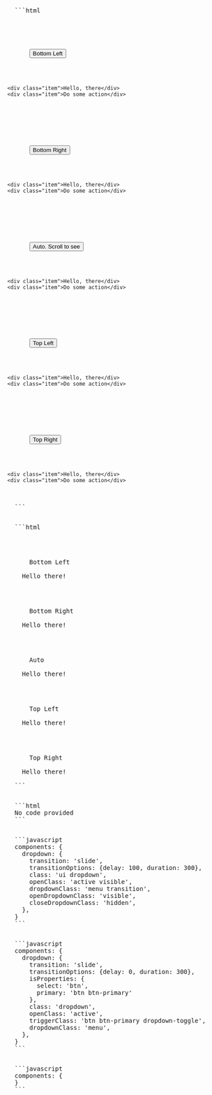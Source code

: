 <script>
import ShowBlock from '../../../_components/show-block.svelte';
import Semantic from './semantic.svelte';
import Spectre from './spectre.svelte';
</script>

<ShowBlock>
  <div slot="semantic">
    <Semantic />
  </div>
  <div slot="spectre">
    <Spectre />
  </div>
  
  <pre class="code" slot="code-semantic">
  ```html
  <script>
    import {Dropdown, Button} from 'industrial-ui';
  </script>
  
  <Dropdown id="dd-p-1" position="bottom left" openOnHover>
    <div slot="trigger">
      <Button>Bottom Left</Button>
    </div>
    
    <div class="item">Hello, there</div>
    <div class="item">Do some action</div>
  </Dropdown>
  
  <Dropdown id="dd-p-2" position="bottom right" openOnHover>
    <div slot="trigger">
      <Button>Bottom Right</Button>
    </div>
    
    <div class="item">Hello, there</div>
    <div class="item">Do some action</div>
  </Dropdown>
  
  <Dropdown id="dd-p-a" position="auto" openOnHover>
    <div slot="trigger">
      <Button>Auto. Scroll to see</Button>
    </div>
    
    <div class="item">Hello, there</div>
    <div class="item">Do some action</div>
  </Dropdown>
  
  <Dropdown id="dd-p-3" position="top left" openOnHover>
    <div slot="trigger">
      <Button>Top Left</Button>
    </div>
    
    <div class="item">Hello, there</div>
    <div class="item">Do some action</div>
  </Dropdown>
  
  <Dropdown id="dd-p-4" position="top right" openOnHover>
    <div slot="trigger">
      <Button>Top Right</Button>
    </div>
    
    <div class="item">Hello, there</div>
    <div class="item">Do some action</div>
  </Dropdown>
  ```
  </pre>

  
  <pre class="code" slot="code-spectre">
  ```html
  <script>
    import {Dropdown} from 'industrial-ui';
  </script>
  
  <Dropdown id="dd-p-1" position="bottom left" openOnHover is:primary>
    <span slot="trigger">
      Bottom Left
    </span>
    Hello there!
  </Dropdown>
  
  <Dropdown id="dd-p-2" position="bottom right" openOnHover is:primary>
    <span slot="trigger">
      Bottom Right
    </span>
    Hello there!
  </Dropdown>
  
  <Dropdown id="dd-p-3" position="auto" openOnHover is:primary>
    <span slot="trigger">
      Auto
    </span>
    Hello there!
  </Dropdown>
  
  <Dropdown id="dd-p-4" position="top left" openOnHover is:primary>
    <span slot="trigger">
      Top Left
    </span>
    Hello there!
  </Dropdown>
  
  <Dropdown id="dd-p-5" position="top right" openOnHover is:primary>
    <span slot="trigger">
      Top Right
    </span>
    Hello there!
  </Dropdown>
  ```
  </pre>
  
  <pre class="code" slot="code-tailwind">
  ```html
  No code provided
  ```
  </pre>

  <pre class="code" slot="config-semantic">
  ```javascript
  components: {
    dropdown: {
      transition: 'slide',
      transitionOptions: {delay: 100, duration: 300},
      class: 'ui dropdown',
      openClass: 'active visible',
      dropdownClass: 'menu transition',
      openDropdownClass: 'visible',
      closeDropdownClass: 'hidden',
    },
  }
  ```
  </pre>

  <pre class="code" slot="config-spectre">
  ```javascript
  components: {
    dropdown: {
      transition: 'slide',
      transitionOptions: {delay: 0, duration: 300},
      isProperties: {
        select: 'btn',
        primary: 'btn btn-primary'
      },
      class: 'dropdown',
      openClass: 'active',
      triggerClass: 'btn btn-primary dropdown-toggle',
      dropdownClass: 'menu',
    },
  }
  ```
  </pre>

  <pre class="code" slot="config-tailwind">
  ```javascript
  components: {
  }
  ```
  </pre>
</ShowBlock>
